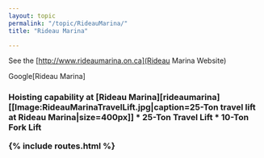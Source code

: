 ```yaml
---
layout: topic
permalink: "/topic/RideauMarina/"
title: "Rideau Marina"

---
```


See the [http://www.rideaumarina.on.ca](Rideau Marina Website)

Google[Rideau Marina]

<a name="hoist">
<h3>Hoisting capability at [Rideau Marina][rideaumarina]
[[Image:RideauMarinaTravelLift.jpg|caption=25-Ton travel lift at Rideau Marina|size=400px]]
* 25-Ton Travel Lift
* 10-Ton Fork Lift


<a name="other">

{% include routes.html %}
